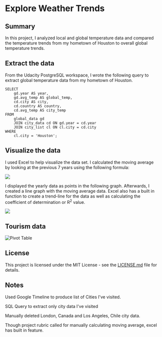 # Explore Weather Trends

## Summary

In this project, I analyzed local and global temperature data and compared the temperature trends from my hometown of Houston to overall global temperature trends.

## Extract the data

From the Udacity PostgreSQL workspace, I wrote the following query to extract global temperature data from my hometown of Houston.

```
SELECT
    gd.year AS year,
    gd.avg_temp AS global_temp,
    cd.city AS city,
    cd.country AS country,
    cd.avg_temp AS city_temp
FROM
    global_data gd
    JOIN city_data cd ON gd.year = cd.year
    JOIN city_list cl ON cl.city = cd.city
WHERE
    cl.city = 'Houston';
```

## Visualize the data

I used Excel to help visualize the data set.  I calculated the moving average by looking at the previous 7 years using the following formula:

![](https://github.com/lejimmy/explore_weather_trends/blob/master/img/moving_average_formula.png?raw=true)

I displayed the yearly data as points in the following graph.  Afterwards, I created a line graph with the moving average data.  Excel also has a built in function to create a trend-line for the data as well as calculating the coefficient of determination or R<sup>2</sup> value.

![](https://github.com/lejimmy/explore_weather_trends/blob/master/img/houston_trend.png?raw=true)

## Tourism data

![Pivot Table](https://media.giphy.com/media/d9YvttQsHqVCmNAvzM/giphy.gif)


## License

This project is licensed under the MIT License - see the [LICENSE.md](https://github.com/lejimmy/explore_weather_trends/blob/master/README.md) file for details.

## Notes

Used Google Timeline to produce list of Cities I've visited.

SQL Query to extract only city data I've visited

Manually deleted London, Canada and Los Angeles, Chile city data.

Though project rubric called for manually calculating moving average, excel has built in feature.

